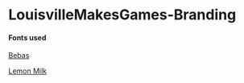 # LouisvilleMakesGames-Branding


#### Fonts used
[Bebas](http://www.dafont.com/bebas.font)


[Lemon Milk](http://www.dafont.com/lemon-milk.font)
